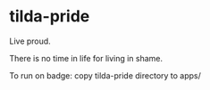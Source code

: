# tilda-pride
Live proud.

There is no time in life for living in shame.

To run on badge: copy tilda-pride directory to apps/
